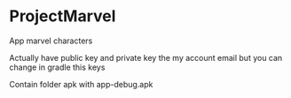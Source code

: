 # ProjectMarvel
App marvel characters

Actually have public key and private key the my account email but you can change in gradle this keys

Contain folder apk with app-debug.apk

